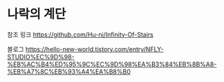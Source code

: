 # 나락의 계단

참조 링크 https://github.com/Hu-ni/Infinity-Of-Stairs

블로그 https://hello-new-world.tistory.com/entry/NFLY-STUDIO%EC%9D%98-%EB%AC%B4%ED%95%9C%EC%9D%98%EA%B3%84%EB%8B%A8-%EB%A7%8C%EB%93%A4%EA%B8%B0
